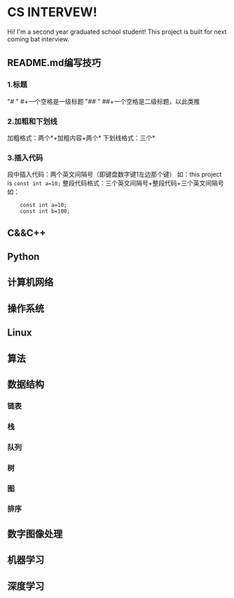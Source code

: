 # CS INTERVEW!

Hi! I'm a second year graduated school student! This project is built for next coming bat interview.

## README.md编写技巧
### **1.标题**
"# " #+一个空格是一级标题
"## " ##+一个空格是二级标题，以此类推
### **2.加粗和下划线**
加粗格式：两个*+加粗内容+两个*
下划线格式：三个*
### **3.插入代码**
段中插入代码：两个英文间隔号（即键盘数字键1左边那个键）
如：this project is `const int a=10;`
整段代码格式：三个英文间隔号+整段代码+三个英文间隔号
如：
```
	const int a=10;
	const int b=100;
```

## C&&C++

## Python

## 计算机网络
## 操作系统
## Linux
## 算法
## 数据结构

	
###  链表
### 栈
### 队列
### 树
### 图
### 排序
## 数字图像处理

## 机器学习

## 深度学习

